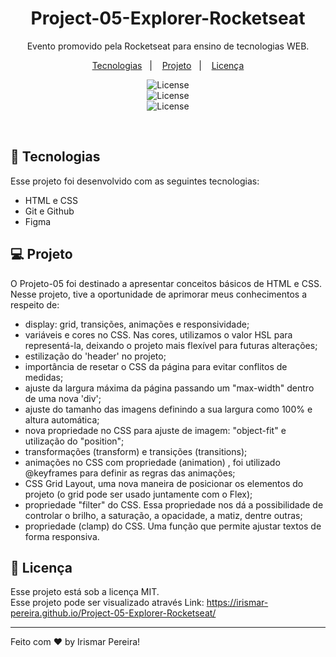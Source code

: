<h1 align="center"> Project-05-Explorer-Rocketseat</h1>

<p align="center">
Evento promovido pela Rocketseat para ensino de tecnologias WEB.
</p>

<p align="center">
  <a href="#-tecnologias">Tecnologias</a>&nbsp;&nbsp;&nbsp;|&nbsp;&nbsp;&nbsp;
  <a href="#-projeto">Projeto</a>&nbsp;&nbsp;&nbsp;|&nbsp;&nbsp;&nbsp;
  <a href="#memo-licença">Licença</a>
</p>

<p align="center">
  <img alt="License" src="https://user-images.githubusercontent.com/109491659/212794050-19c5d800-ec64-4bb9-b8d1-a5c2fc2c2ca4.png"> 
  <br/>
  <img alt="License" src="https://user-images.githubusercontent.com/109491659/212794051-a58121cc-091e-4400-997c-c6c65e743cc9.png">
  <br/>
  <img alt="License" src="https://user-images.githubusercontent.com/109491659/212794052-aebcf12e-1170-421d-857e-33793a301984.png">
    
</p>

<br>

## 🚀 Tecnologias

Esse projeto foi desenvolvido com as seguintes tecnologias:

- HTML e CSS
- Git e Github
- Figma

## 💻 Projeto

O Projeto-05 foi destinado a apresentar conceitos básicos de HTML e CSS. Nesse projeto, tive a oportunidade de aprimorar meus conhecimentos a respeito de:

- display: grid, transições, animações e responsividade;
- variáveis e cores no CSS. Nas cores, utilizamos o valor HSL para representá-la, deixando o projeto mais flexível para futuras alterações;
- estilização do 'header' no projeto;
- importância de resetar o CSS da página para evitar conflitos de medidas;
- ajuste da largura máxima da página passando um "max-width" dentro de uma nova 'div';
- ajuste do tamanho das imagens definindo a sua largura como 100% e altura automática;
- nova propriedade no CSS para ajuste de imagem: "object-fit" e utilização do "position";
- transformações (transform) e transições (transitions);
- animações no CSS com propriedade (animation) , foi utilizado @keyframes para definir as regras das animações;
- CSS Grid Layout, uma nova maneira de posicionar os elementos do projeto (o grid pode ser usado juntamente com o Flex);
- propriedade "filter" do CSS. Essa propriedade nos dá a possibilidade de controlar o brilho, a saturação, a opacidade, a matiz, dentre outras;
- propriedade (clamp) do CSS. Uma função que permite ajustar textos de forma responsiva.

  
## :memo: Licença

Esse projeto está sob a licença MIT.
<br/>
Esse projeto pode ser visualizado através Link: https://irismar-pereira.github.io/Project-05-Explorer-Rocketseat/

---

Feito com ♥ by Irismar Pereira!

